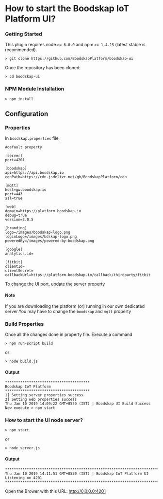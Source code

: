 # How to start the Boodskap IoT Platform UI?

### Getting Started
This plugin requires node `>= 6.0.0` and npm `>= 1.4.15` (latest stable is recommended).

```shell
> git clone https://github.com/BoodskapPlatform/boodskap-ui
```

Once the repository has been cloned:
```shell
> cd boodskap-ui
```

### NPM Module Installation

```shell
> npm install
```

## Configuration

### Properties
In `boodskap.properties` file,
```shell
#default property

[server]
port=4201

[boodskap]
api=https://api.boodskap.io
cdnPath=https://cdn.jsdelivr.net/gh/BoodskapPlatform/cdn

[mqtt]
host=gw.boodskap.io
port=443
ssl=true

[web]
domain=https://platform.boodskap.io
debug=true
version=2.0.5

[branding]
logo=/images/boodskap-logo.png
loginLogo=/images/bdskap-logo.png
poweredBy=/images/powered-by-boodskap.png

[google]
analytics.id=

[fitbit]
clientId=
clientSecret=
callbackUrl=https://platform.boodskap.io/callback/thirdparty/fitbit
```
To change the UI port, update the server property

#### Note
If you are downloading the platform (or) running in our own dedicated server.You may have to change the `boodskap` and `mqtt` property

### Build Properties
Once all the changes done in property file. Execute a command
```shell
> npm run-script build
```
or
```shell
> node build.js
```
#### Output

```shell
***************************************
Boodskap IoT Platform
***************************************
1] Setting server properties success
2] Setting web properties success
Thu Jan 10 2019 14:09:22 GMT+0530 (IST) | Boodskap UI Build Success
Now execute > npm start
```

### How to start the UI node server?

```shell
> npm start
```
or
```shell
> node server.js
```
#### Output

```shell
************************************************************************************
Thu Jan 10 2019 14:11:51 GMT+0530 (IST) | Boodskap IoT Platform UI Listening on 4201
************************************************************************************
```
Open the Brower with this URL: http://0.0.0.0:4201
